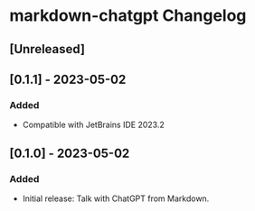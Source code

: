 <!-- Keep a Changelog guide -> https://keepachangelog.com -->

# markdown-chatgpt Changelog

## [Unreleased]

## [0.1.1] - 2023-05-02

### Added

- Compatible with JetBrains IDE 2023.2

## [0.1.0] - 2023-05-02

### Added

- Initial release: Talk with ChatGPT from Markdown.
